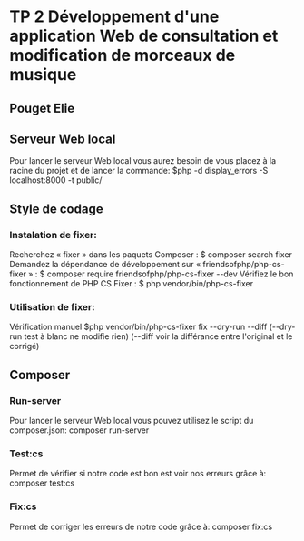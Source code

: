 # TP 2 Développement d'une application Web de consultation et modification de morceaux de musique

## Pouget Elie

## Serveur Web local
Pour lancer le serveur Web local vous aurez besoin de vous placez à la racine du
projet et de lancer la commande: $php -d display_errors -S localhost:8000 -t public/


## Style de codage
### Instalation de fixer:
Recherchez « fixer » dans les paquets Composer :
$ composer search fixer
Demandez la dépendance de développement sur « friendsofphp/php-cs-fixer » :
$ composer require friendsofphp/php-cs-fixer --dev
Vérifiez le bon fonctionnement de PHP CS Fixer :
$ php vendor/bin/php-cs-fixer
### Utilisation de fixer:
Vérification manuel
$php vendor/bin/php-cs-fixer fix --dry-run --diff
(--dry-run test à blanc ne modifie rien)
(--diff voir la différance entre l'original et le corrigé)


## Composer
### Run-server
Pour lancer le serveur Web local vous pouvez utilisez le script du composer.json:
composer run-server
### Test:cs
Permet de vérifier si notre code est bon est voir nos erreurs grâce à:
composer test:cs
### Fix:cs
Permet de corriger les erreurs de notre code grâce à:
composer fix:cs
